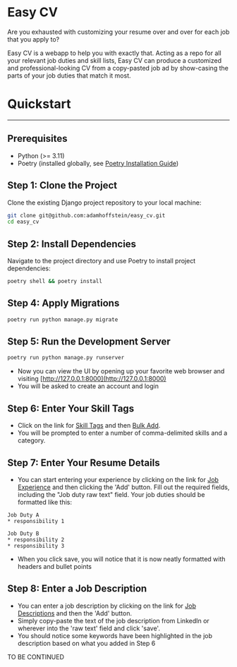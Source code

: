# Easy CV

Are you exhausted with customizing your resume over and over for each job that you apply to?

Easy CV is a webapp to help you with exactly that. 
Acting as a repo for all your relevant job duties and skill lists, 
Easy CV can produce a customized and professional-looking CV from a copy-pasted job ad by 
show-casing the parts of your job duties that match it most.

# Quickstart

---

## Prerequisites

- Python (>= 3.11)
- Poetry (installed globally, see [Poetry Installation Guide](https://python-poetry.org/docs/#installation))

## Step 1: Clone the Project

Clone the existing Django project repository to your local machine:

```bash
git clone git@github.com:adamhoffstein/easy_cv.git
cd easy_cv
```

## Step 2: Install Dependencies
Navigate to the project directory and use Poetry to install project dependencies:
```bash
poetry shell && poetry install
```

## Step 4: Apply Migrations
```bash
poetry run python manage.py migrate
```

## Step 5: Run the Development Server
```bash
poetry run python manage.py runserver
```
* Now you can view the UI by opening up your favorite web browser and visiting [http://127.0.0.1:8000](http://127.0.0.1:8000)
* You will be asked to create an account and login

## Step 6: Enter Your Skill Tags
* Click on the link for [Skill Tags](http://127.0.0.1:8000/tags) and then [Bulk Add](http://127.0.0.1:8000/tags/bulk_import/).
* You will be prompted to enter a number of comma-delimited skills and a category.

## Step 7: Enter Your Resume Details
* You can start entering your experience by clicking on the link for [Job Experience](http://127.0.0.1:8000/resume_jobs)
and then clicking the 'Add' button. Fill out the required fields, including the "Job duty raw text" field. 
Your job duties should be formatted like this: 
```text
Job Duty A
* responsibility 1

Job Duty B
* responsibility 2
* responsibility 3
```
* When you click save, you will notice that it is now neatly formatted with headers and bullet points

## Step 8: Enter a Job Description
* You can enter a job description by clicking on the link for [Job Descriptions](http://127.0.0.1:8000/job_descriptions)
and then the 'Add' button.
* Simply copy-paste the text of the job description from LinkedIn or wherever into the 'raw text' field and click 'save'.
* You should notice some keywords have been highlighted in the job description based on what you added in Step 6

TO BE CONTINUED